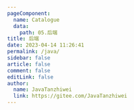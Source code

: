 ```yaml
---
pageComponent:
  name: Catalogue
  data:
    path: 05.后端
title: 后端
date: 2023-04-14 11:26:41
permalink: /java/
sidebar: false
article: false
comment: false
editLink: false
author: 
  name: JavaTanzhiwei
  link: https://gitee.com/JavaTanzhiwei
---
```

